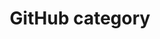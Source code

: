 ---
title: "GitHub category"
permalink: /categories/github/
layout: category
author_profile: true
---